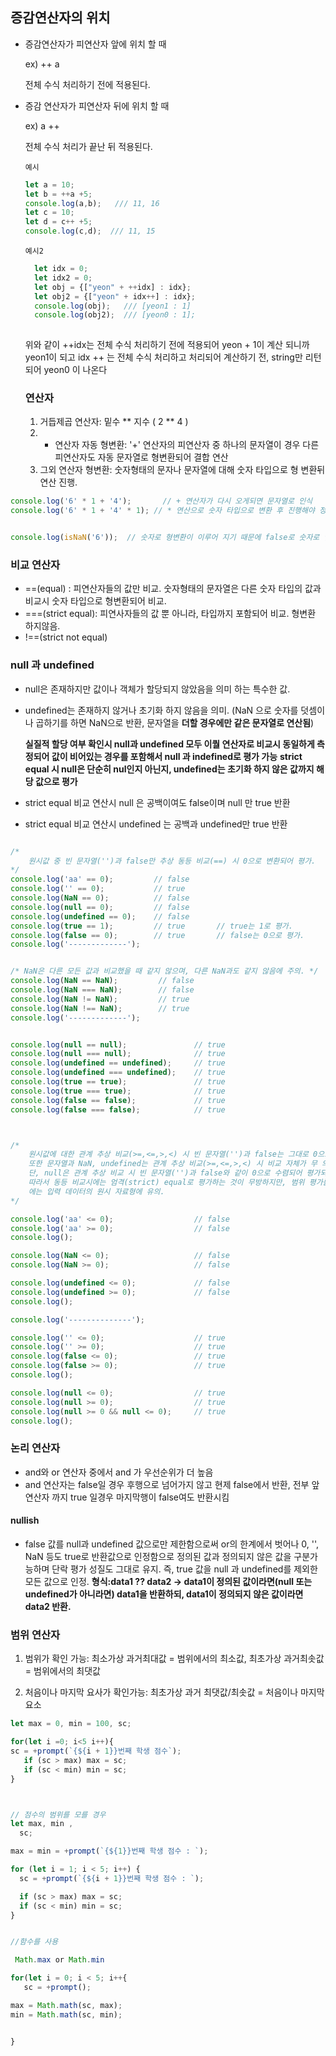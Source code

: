 ## 증감연산자의 위치

- 증감연산자가 피연산자 앞에 위치 할 때 
   
   ex) ++ a 
   
   전체 수식 처리하기 전에 적용된다.
   
- 증감 연산자가 피연산자 뒤에 위치 할 때

  ex) a ++
  
  전체 수식 처리가 끝난 뒤 적용된다.
  
  `예시`
  
  ```jsx
  let a = 10;
  let b = ++a +5;
  console.log(a,b);   /// 11, 16
  let c = 10;
  let d = c++ +5;
  console.log(c,d);  /// 11, 15
  ```



  `예시2`
  
  ```jsx
    let idx = 0;
    let idx2 = 0;
    let obj = {["yeon" + ++idx] : idx};
    let obj2 = {["yeon" + idx++] : idx};
    console.log(obj);   /// [yeon1 : 1]
    console.log(obj2);  /// [yeon0 : 1];
    
  ```
  
  위와 같이 ++idx는 전체 수식 처리하기 전에 적용되어 yeon + 1이 계산 되니까 yeon1이 되고
  idx ++ 는 전체 수식 처리하고 처리되어 계산하기 전, string만 리턴되어 yeon0 이 나온다


  
  ### 연산자
  1) 거듭제곱 연산자: 밑수 ** 지수 ( 2 ** 4 )
  2) + 연산자 자동 형변환: '+' 연산자의 피연산자 중 하나의 문자열이 경우 다른 피연산자도 자동 문자열로 형변환되어 결합 연산
  3) 그외 연산자 형변환: 숫자형태의 문자나 문자열에 대해 숫자 타입으로 형 변환뒤 연산 진행.
 
```js
console.log('6' * 1 + '4');       // + 연산자가 다시 오게되면 문자열로 인식
console.log('6' * 1 + '4' * 1); // * 연산으로 숫자 타입으로 변환 후 진행해야 정상 덧셈 연산 가능


console.log(isNaN('6'));  // 숫자로 형변환이 이루어 지기 때문에 false로 숫자로 인식 하게 됨
```

### 비교 연산자
- ==(equal) : 피연산자들의 값만 비교. 숫자형태의 문자열은 다른 숫자 타입의 값과 비교시 숫자 타입으로 형변환되어 비교.
- ===(strict equal): 피연사자들의 값 뿐 아니라, 타입까지 포함되어 비교. 형변환 하지않음.
- !==(strict not equal)

### null 과 undefined
- null은 존재하지만 값이나 객체가 할당되지 않았음을 의미 하는 특수한 값.
- undefined는 존재하지 않거나 초기화 하지 않음을 의미. (NaN 으로 숫자를 덧셈이나 곱하기를 하면 NaN으로 반환, 문자열을 **더할 경우에만 같은 문자열로 연산됨**)
  
  **실질적 할당 여부 확인시 null과 undefined 모두 이퀄 연산자로 비교시 동일하게 측정되어 값이 비어있는 경우를 포함해서 null 과 indefined로 평가 가능**
  **strict equal 시 null은 단순히 nul인지 아닌지, undefined는 초기화 하지 않은 값까지 해당 값으로 평가**


- strict equal 비교 연산시 null 은 공백이여도 false이며 null 만 true 반환
- strict equal 비교 연산시 undefined 는 공백과 undefined만 true 반환 


```js

/*
    원시값 중 빈 문자열('')과 false만 추상 동등 비교(==) 시 0으로 변환되어 평가.
*/
console.log('aa' == 0);         // false
console.log('' == 0);           // true
console.log(NaN == 0);          // false
console.log(null == 0);         // false
console.log(undefined == 0);    // false
console.log(true == 1);         // true       // true는 1로 평가.
console.log(false == 0);        // true       // false는 0으로 평가.
console.log('-------------');


/* NaN은 다른 모든 값과 비교했을 때 같지 않으며, 다른 NaN과도 같지 않음에 주의. */
console.log(NaN == NaN);         // false
console.log(NaN === NaN);        // false
console.log(NaN != NaN);         // true
console.log(NaN !== NaN);        // true
console.log('-------------');


console.log(null == null);               // true
console.log(null === null);              // true
console.log(undefined == undefined);     // true
console.log(undefined === undefined);    // true
console.log(true == true);               // true
console.log(true === true);              // true
console.log(false == false);             // true
console.log(false === false);            // true



/*
    원시값에 대한 관계 추상 비교(>=,<=,>,<) 시 빈 문자열('')과 false는 그대로 0으로 평가되는 것을 확인가능.
    또한 문자열과 NaN, undefined는 관계 추상 비교(>=,<=,>,<) 시 비교 자체가 무 의미하여 무조건 false로 평가.
    단, null은 관계 추상 비교 시 빈 문자열('')과 false와 같이 0으로 수렴되어 평가되는 것을 확인 가능.
    따라서 동등 비교시에는 엄격(strict) equal로 평가하는 것이 무방하지만, 범위 평가를 위한 관계 추상 비교시
    에는 입력 데이터의 원시 자료형에 유의.
*/

console.log('aa' <= 0);                  // false
console.log('aa' >= 0);                  // false
console.log();

console.log(NaN <= 0);                   // false
console.log(NaN >= 0);                   // false

console.log(undefined <= 0);             // false
console.log(undefined >= 0);             // false
console.log();

console.log('--------------');

console.log('' <= 0);                    // true
console.log('' >= 0);                    // true
console.log(false <= 0);                 // true
console.log(false >= 0);                 // true
console.log();

console.log(null <= 0);                  // true
console.log(null >= 0);                  // true
console.log(null >= 0 && null <= 0);     // true
console.log();


```


### 논리 연산자
- and와 or 연산자 중에서 and 가 우선순위가 더 높음
- and 연산자는 false일 경우 후행으로 넘어가지 않고 현제 false에서 반환, 전부 앞 연산자 까지 true 일경우 마지막행이 false여도 반환시킴

#### nullish
- false 값를 null과 undefined 값으로만 제한함으로써 or의 한계에서 벗어나 0, '', NaN 등도 true로 반환값으로 인정함으로 정의된 값과 정의되지 않은 값을 구분가능하며
단락 평가 성질도 그대로 유지. 즉,  true 값을 null 과 undefined를 제외한 모든 값으로 인정.
**형식:data1 ?? data2  -> data1이 정의된 값이라면(null 또는 undefined가 아니라면) data1을 반환하되, data1이 정의되지 않은 값이라면 data2 반환.**
  

### 범위 연산자
1) 범위가 확인 가능: 최소가상 과거최대값 = 범위에서의 최소값, 최초가상 과거최솟값 = 범위에서의 최댓값
     
2) 처음이나 마지막 요사가 확인가능: 최초가상 과거 최댓값/최솟값 = 처음이나 마지막 요소

```js
let max = 0, min = 100, sc;

for(let i =0; i<5 i++){
sc = +prompt(`{${i + 1}}번째 학생 점수`);
   if (sc > max) max = sc;
   if (sc < min) min = sc;
}



// 점수의 범위를 모를 경우
let max, min ,
  sc;

max = min = +prompt(`{${1}}번째 학생 점수 : `);

for (let i = 1; i < 5; i++) {
  sc = +prompt(`{${i + 1}}번째 학생 점수 : `);

  if (sc > max) max = sc;
  if (sc < min) min = sc;
}


//함수를 사용

 Math.max or Math.min

for(let i = 0; i < 5; i++{
   sc = +prompt();

max = Math.math(sc, max);
min = Math.math(sc, min);


}
```
 

